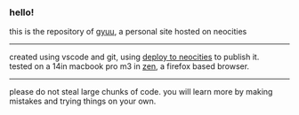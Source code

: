 ### hello!
this is the repository of [gyuu](https://gyuu.neocities.org), a personal site hosted on neocities
***
created using vscode and git, using [deploy to neocities](https://github.com/burned-salmon/deploy-to-neocities-template) to publish it.
<br> tested on a 14in macbook pro m3 in [zen](https://zen-browser.app/), a firefox based browser.
***
please do not steal large chunks of code. you will learn more by making mistakes and trying things on your own.
